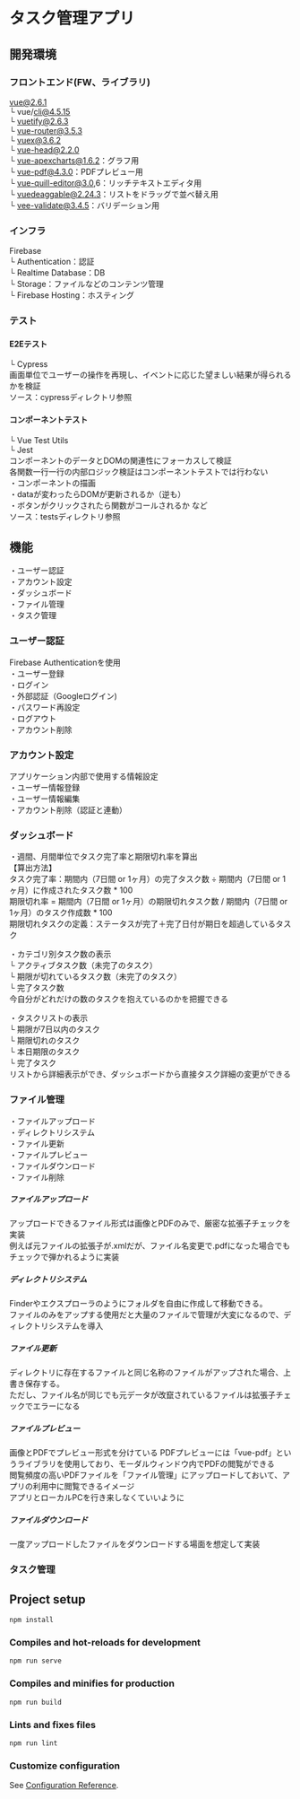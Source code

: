 # タスク管理アプリ

## 開発環境
### フロントエンド(FW、ライブラリ)
vue@2.6.1  
└ vue/cli@4.5.15  
└ vuetify@2.6.3  
└ vue-router@3.5.3  
└ vuex@3.6.2  
└ vue-head@2.2.0  
└ vue-apexcharts@1.6.2：グラフ用  
└ vue-pdf@4.3.0：PDFプレビュー用  
└ vue-quill-editor@3.0,6：リッチテキストエディタ用  
└ vuedeaggable@2.24.3：リストをドラッグで並べ替え用  
└ vee-validate@3.4.5：バリデーション用  

### インフラ
Firebase  
└ Authentication：認証  
└ Realtime Database：DB  
└ Storage：ファイルなどのコンテンツ管理  
└ Firebase Hosting：ホスティング  

### テスト
#### E2Eテスト
└ Cypress  
画面単位でユーザーの操作を再現し、イベントに応じた望ましい結果が得られるかを検証  
ソース：cypressディレクトリ参照  

#### コンポーネントテスト
└ Vue Test Utils  
└ Jest  
コンポーネントのデータとDOMの関連性にフォーカスして検証  
各関数一行一行の内部ロジック検証はコンポーネントテストでは行わない  
・コンポーネントの描画  
・dataが変わったらDOMが更新されるか（逆も）  
・ボタンがクリックされたら関数がコールされるか など  
ソース：testsディレクトリ参照  

## 機能
・ユーザー認証  
・アカウント設定  
・ダッシュボード  
・ファイル管理  
・タスク管理  

### ユーザー認証
Firebase Authenticationを使用  
・ユーザー登録  
・ログイン  
・外部認証（Googleログイン)  
・パスワード再設定  
・ログアウト  
・アカウント削除  

### アカウント設定
アプリケーション内部で使用する情報設定  
・ユーザー情報登録  
・ユーザー情報編集  
・アカウント削除（認証と連動）  

### ダッシュボード
・週間、月間単位でタスク完了率と期限切れ率を算出  
【算出方法】  
タスク完了率：期間内（7日間 or 1ヶ月）の完了タスク数 ÷ 期間内（7日間 or 1ヶ月）に作成されたタスク数 * 100  
期限切れ率 = 期間内（7日間 or 1ヶ月）の期限切れタスク数 / 期間内（7日間 or 1ヶ月）のタスク作成数 * 100  
期限切れタスクの定義：ステータスが完了＋完了日付が期日を超過しているタスク  

・カテゴリ別タスク数の表示  
└ アクティブタスク数（未完了のタスク）  
└ 期限が切れているタスク数（未完了のタスク）  
└ 完了タスク数  
今自分がどれだけの数のタスクを抱えているのかを把握できる  

・タスクリストの表示  
└ 期限が7日以内のタスク  
└ 期限切れのタスク  
└ 本日期限のタスク  
└ 完了タスク  
リストから詳細表示ができ、ダッシュボードから直接タスク詳細の変更ができる  

### ファイル管理
・ファイルアップロード  
・ディレクトリシステム  
・ファイル更新  
・ファイルプレビュー  
・ファイルダウンロード  
・ファイル削除  

##### ファイルアップロード
アップロードできるファイル形式は画像とPDFのみで、厳密な拡張子チェックを実装  
例えば元ファイルの拡張子が.xmlだが、ファイル名変更で.pdfになった場合でもチェックで弾かれるように実装  
##### ディレクトリシステム
Finderやエクスプローラのようにフォルダを自由に作成して移動できる。  
ファイルのみをアップする使用だと大量のファイルで管理が大変になるので、ディレクトリシステムを導入  
##### ファイル更新
ディレクトリに存在するファイルと同じ名称のファイルがアップされた場合、上書き保存する。  
ただし、ファイル名が同じでも元データが改竄されているファイルは拡張子チェックでエラーになる  
##### ファイルプレビュー
画像とPDFでプレビュー形式を分けている
PDFプレビューには「vue-pdf」というライブラリを使用しており、モーダルウィンドウ内でPDFの閲覧ができる  
閲覧頻度の高いPDFファイルを「ファイル管理」にアップロードしておいて、アプリの利用中に閲覧できるイメージ  
アプリとローカルPCを行き来しなくていいように  
##### ファイルダウンロード
一度アップロードしたファイルをダウンロードする場面を想定して実装  


### タスク管理

## Project setup
```
npm install
```

### Compiles and hot-reloads for development
```
npm run serve
```

### Compiles and minifies for production
```
npm run build
```

### Lints and fixes files
```
npm run lint
```

### Customize configuration
See [Configuration Reference](https://cli.vuejs.org/config/).
